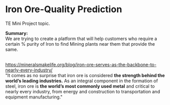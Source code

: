 # Iron Ore-Quality Prediction

TE Mini Project topic. 

**Summary:**<br>
We are trying to create a platform that will help customers who require a certain % purity of Iron to find Mining plants near them that provide the same.

<br>https://mineralsmakelife.org/blog/iron-ore-serves-as-the-backbone-to-nearly-every-industry/<br>
"It comes as no surprise that iron ore is considered **the strength behind the world’s leading industries.** As an integral component in the formation of steel, iron ore is **the world’s most commonly used metal** and critical to nearly every industry, from energy and construction to transportation and equipment manufacturing."
